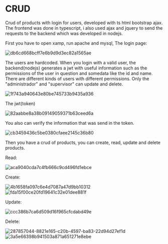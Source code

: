 # CRUD
Crud of products with login for users, developed with ts html bootstrap ajax.
The frontend was done in typescript, i also used ajax and jquery to send the requests to the backend which was developed in nodejs.

First you have to open xamp, run apache and mysql, 
The login page:

![db6cd668bcff7e6b9d9d3ec82a1565ae](https://github.com/joacoox/CRUD/assets/113536722/40bb3f15-deb5-4fc2-b450-9b35883492d7)

The users are hardcoded. When you login with a valid user, the backend(nodejs) generates a jwt with useful information such as the permissions of the user in question and somedata like the id and name. There are different kinds of users with different permissions. 
Only the "administrador" and "supervisor" can update and delete. 


![1f743a940643e80be745733b9435a936](https://github.com/joacoox/CRUD/assets/113536722/9d7adf24-9f7d-46ba-991c-68b1dbcd753d)

The jwt(token)


![82aabbe8a38b09149059371b63ceed6a](https://github.com/joacoox/CRUD/assets/113536722/55da2b23-bd0e-4a33-812f-6200fec8551f)

You also can verify the information that was send in the token.

![cb3459436c5be0380cfaee2145c36b80](https://github.com/joacoox/CRUD/assets/113536722/462a4882-cfa5-49c4-8145-11c7399632f1)


Then you have a crud of products, you can create, read, update and delete products.

Read:

![aca9040cda7c4fb666c9cd496fd1ebce](https://github.com/joacoox/CRUD/assets/113536722/0b41366c-bd7f-4f23-958b-60ab49b28b04)


Create:

![4b1658fa097c6e4d7087a47d9bb10312](https://github.com/joacoox/CRUD/assets/113536722/00e2e935-b224-45af-bbeb-428e6e915e6c)
![fda15f00ce20fd19641c32e01dee881f](https://github.com/joacoox/CRUD/assets/113536722/8821e165-c20b-4597-ba83-22d94d27ef1d)

Update:

![ccc386b7ca6d509d16f965cfcdabd49e](https://github.com/joacoox/CRUD/assets/113536722/d73f5942-fff0-47cb-af69-f1a50851b7f6)


Delete:


![287857044-8821e165-c20b-4597-ba83-22d94d27ef1d](https://github.com/joacoox/CRUD/assets/113536722/90ae9c53-77f8-4964-8011-95940d161946)
![3a5e66398b941503a871a651271e8ebe](https://github.com/joacoox/CRUD/assets/113536722/85fceaa4-55e7-49f2-84f0-140dfb9a0c53)


